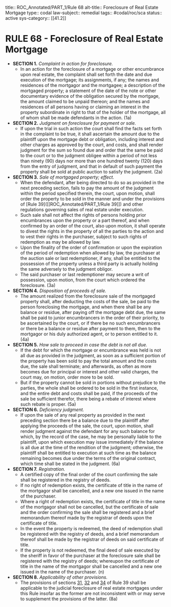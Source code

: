 title:: ROC_Annotated/PART_1/Rule 68
alt-title:: Foreclosure of Real Estate Mortgage
type:: codal
law-subject:: remedial
tags:: #codal/roc/sca
status:: active
sys-category:: [[41.2]]

# RULE 68 - Foreclosure of Real Estate Mortgage
- **SECTION 1.** *Complaint in action for foreclosure.*
	- In an action for the foreclosure of a mortgage or other encumbrance upon real estate, the complaint shall set forth the date and due execution of the mortgage; its assignments, if any; the names and residences of the mortgagor and the mortgagee; a description of the mortgaged property; a statement of the date of the note or other documentary evidence of the obligation secured by the mortgage, the amount claimed to be unpaid thereon; and the names and residences of all persons having or claiming an interest in the property subordinate in right to that of the holder of the mortgage, all of whom shall be made defendants in the action. (1a)
- **SECTION 2.** *Judgment on foreclosure for payment or sale.*
	- If upon the trial in such action the court shall find the facts set forth in the complaint to be true, it shall ascertain the amount due to the plaintiff upon the mortgage debt or obligation, including interest and other charges as approved by the court, and costs, and shall render judgment for the sum so found due and order that the same be paid to the court or to the judgment obligee within a period of not less than ninety (90) days nor more than one hundred twenty (120) days from the entry of judgment, and that in default of such payment the property shall be sold at public auction to satisfy the judgment. (2a)
- **SECTION 3.** *Sale of mortgaged property; effect.*
	- When the defendant, after being directed to do so as provided in the next preceding section, fails to pay the amount of the judgment within the period specified therein, the court, upon motion, shall order the property to be sold in the manner and under the provisions of [Rule 39]([[ROC_Annotated/PART_1/Rule 39]]) and other regulations governing sales of real estate under execution.
	- Such sale shall not affect the rights of persons holding prior encumbrances upon the property or a part thereof, and when confirmed by an order of the court, also upon motion, it shall operate to divest the rights in the property of all the parties to the action and to vest their rights in the purchaser, subject to such rights of redemption as may be allowed by law.
	- Upon the finality of the order of confirmation or upon the expiration of the period of redemption when allowed by law, the purchaser at the auction sale or last redemptioner, if any, shall be entitled to the possession of the property unless a third party is actually holding the same adversely to the judgment obligor.
	- The said purchaser or last redemptioner may secure a writ of possession, upon motion, from the court which ordered the foreclosure. (3a)
- **SECTION 4.** *Disposition of proceeds of sale.*
	- The amount realized from the foreclosure sale of the mortgaged property shall, after deducting the costs of the sale, be paid to the person foreclosing the mortgage, and when there shall be any balance or residue, after paying off the mortgage debt due, the same shall be paid to junior encumbrancers in the order of their priority, to be ascertained by the court, or if there be no such encumbrancers or there be a balance or residue after payment to them, then to the mortgagor or his duly authorized agent, or to person entitled to it. (4a)
- **SECTION 5.** *How sale to proceed in case the debt is not all due.*
	- If the debt for which the mortgage or encumbrance was held is not all due as provided in the judgment, as soon as a sufficient portion of the property has been sold to pay the total amount and the costs due, the sale shall terminate; and afterwards, as often as more becomes due for principal or interest and other valid charges, the court may, on motion, order more to be sold.
	- But if the property cannot be sold in portions without prejudice to the parties, the whole shall be ordered to be sold in the first instance, and the entire debt and costs shall be paid, if the proceeds of the sale be sufficient therefor, there being a rebate of interest where such rebate is proper. (5a)
- **SECTION 6.** *Deficiency judgment.*
	- If upon the sale of any real property as provided in the next preceding section there be a balance due to the plaintiff after applying the proceeds of the sale, the court, upon motion, shall render judgment against the defendant for any such balance for which, by the record of the case, he may be personally liable to the plaintiff, upon which execution may issue immediately if the balance is all due at the time of the rendition of the judgment; otherwise, the plaintiff shall be entitled to execution at such time as the balance remaining becomes due under the terms of the original contract, which time shall be stated in the judgment. (6a)
- **SECTION 7.** *Registration.*
	- A certified copy of the final order of the court confirming the sale shall be registered in the registry of deeds.
	- If no right of redemption exists, the certificate of title in the name of the mortgagor shall be cancelled, and a new one issued in the name of the purchaser.
	- Where a right of redemption exists, the certificate of title in the name of the mortgagor shall not be cancelled, but the certificate of sale and the order confirming the sale shall be registered and a brief memorandum thereof made by the registrar of deeds upon the certificate of title.
	- In the event the property is redeemed, the deed of redemption shall be registered with the registry of deeds, and a brief memorandum thereof shall be made by the registrar of deeds on said certificate of title.
	- If the property is not redeemed, the final deed of sale executed by the sheriff in favor of the purchaser at the foreclosure sale shall be registered with the registry of deeds; whereupon the certificate of title in the name of the mortgagor shall be cancelled and a new one issued in the name of the purchaser. (n)
- **SECTION 8.** *Applicability of other provisions.*
	- The provisions of sections [31](((634fbaa2-f7ab-427c-8cad-4a94888fad0c))), [32](((634fbaa2-c18c-4f50-b007-8b4c9151adc5))) and [34](((634fbaa2-1432-488d-bf21-c5ad26626991))) of Rule 39 shall be applicable to the judicial foreclosure of real estate mortgages under this Rule insofar as the former are not inconsistent with or may serve to supplement the provisions of the latter. (8a)